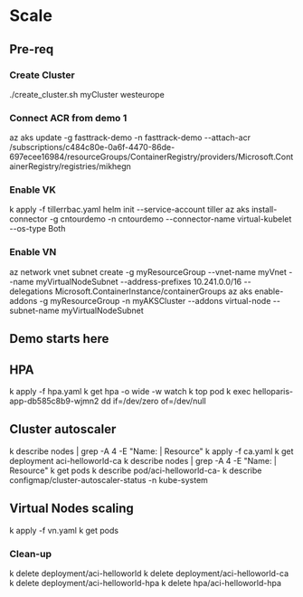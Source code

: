 # Scale

## Pre-req

### Create Cluster

./create_cluster.sh myCluster westeurope

### Connect ACR from demo 1

az aks update -g fasttrack-demo -n fasttrack-demo --attach-acr /subscriptions/c484c80e-0a6f-4470-86de-697ecee16984/resourceGroups/ContainerRegistry/providers/Microsoft.ContainerRegistry/registries/mikhegn

### Enable VK

k apply -f tillerrbac.yaml
helm init --service-account tiller
az aks install-connector -g cntourdemo -n cntourdemo --connector-name virtual-kubelet --os-type Both

### Enable VN

az network vnet subnet create -g myResourceGroup --vnet-name myVnet --name myVirtualNodeSubnet --address-prefixes 10.241.0.0/16 --delegations Microsoft.ContainerInstance/containerGroups
az aks enable-addons -g myResourceGroup -n myAKSCluster --addons virtual-node --subnet-name myVirtualNodeSubnet

## Demo starts here

## HPA

k apply -f hpa.yaml
k get hpa -o wide -w
watch k top pod
k exec helloparis-app-db585c8b9-wjmn2 dd if=/dev/zero of=/dev/null

## Cluster autoscaler

k describe nodes | grep -A 4 -E "Name: | Resource"
k apply -f ca.yaml
k get deployment aci-helloworld-ca
k describe nodes | grep -A 4 -E "Name: | Resource"
k get pods
k describe pod/aci-helloworld-ca-
k describe configmap/cluster-autoscaler-status -n kube-system

## Virtual Nodes scaling

k apply -f vn.yaml
k get pods

### Clean-up

k delete deployment/aci-helloworld
k delete deployment/aci-helloworld-ca
k delete deployment/aci-helloworld-hpa
k delete hpa/aci-helloworld-hpa
